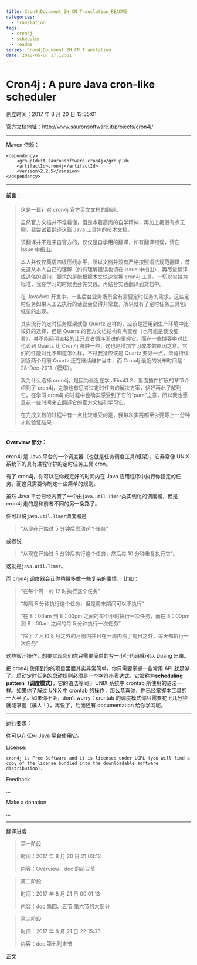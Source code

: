 ```yaml
---
title: Cron4jDocument_ZH_CN_Translation_README
categories:
  - translation
tags:
  - cron4j
  - scheduler
  - readme
series: Cron4jDocument_ZH_CN_Translation
date: 2018-05-07 17:12:01
---
```


# Cron4j : A pure Java cron-like scheduler

创立时间：2017 年 8 月 20 日 13:35:01

官方文档地址：http://www.sauronsoftware.it/projects/cron4j/

---

Maven 依赖：

```
<dependency>
    <groupId>it.sauronsoftware.cron4j</groupId>
    <artifactId>cron4j</artifactId>
    <version>2.2.5</version>
</dependency>
```

---

#### 前言：

> 这是一篇针对 cron4j 官方英文文档的翻译。
>
> 虽然官方文档并不难看懂，但是本着高尚的自学精神，再加上暑假有点无聊，我尝试着翻译这篇 Java 工具包的技术文档。
>
> 该翻译并不是来自官方的，仅仅是自学用的翻译，如有翻译错误，请在 issue 中指出。
>
> 本人并仅仅英语四级压线水平，所以文档并没有严格按照语法规范翻译，首先遵从本人自己的理解（如有理解错误也请在 issue 中指出），再尽量翻译成通俗的语句，要求的是能根据本文快速掌握 cron4j 工具。一切以实践为标准，我在学习的时候也会先实践，再结合实践翻译到文档中。
>
> 在 JavaWeb 开发中，一些后台业务场景会有需要定时任务的需求，这些定时任务如果人工去执行的话就会显得非常蠢，所以就有了定时任务工具包/框架的出现。
>
> 其实流行的定时任务框架就像 Quartz 这样的，应该是运用到生产环境中比较好的选择，但是 Quartz 的官方文档结构有点蛋疼（也可能是我没细看），并不能简明直接的让开发者循序渐进的掌握它。而在一些博客中对比也谈到 Quartz 比 Cron4j 臃肿一些，这也是增加学习成本的原因之意。它们的性能对比不知道怎么样，不过我猜应该是 Quartz 要好一点，毕竟持续到近两个月前 Quartz 还在继续维护当中，而 Cron4j 最近的发布时间是：28-Dec-2011（膜拜）。
>
> 我为什么选择 cron4j，是因为最近在学 JFinal3.2，里面插件扩展的章节介绍到了 cron4j，之前也有思考过定时任务的解决方案，恰好再此了解到它。在学习 cron4j 的过程中也确实感受到了它的“pure”之意，所以我也愿意花一些时间来去翻译它的官方文档和学习它。
>
> 在完成文档的过程中有一点比较难受的是，我每次实践都至少要等上一分钟才能验证结果...

---

#### Overview 部分：

cron4j 是 Java 平台的一个调度器（也就是任务调度工具/框架），它非常像 UNIX 系统下的具有进程守护的定时任务工具 cron。

有了 cron4j，你可以在你规定好的时间内在 Java 应用程序中执行你指定的任务，而这只需要你制定一些简单的规则。

虽然 Java 平台已经内置了一个由`java.util.Timer`类实例化的调度器，但是 cron4j 走的是和前者不同的另一条路子。

你可以说`java.util.Timer`调度器是

> “从现在开始过 5 分钟后启动这个任务”

或者说

> “从现在开始过 5 分钟后执行这个任务，然后每 10 分钟重复执行它”。

这就是`java.util.Timer`。

而 cron4j 调度器会让你稍微多做一些复杂的事情，
比如：

> “在每个周一的 12 时执行这个任务”
>
> “每隔 5 分钟执行这个任务，但是周末期间可以不执行”
>
> “在 8：00am 到 8：00pm 之间的每个小时执行一次任务，而在 8：00pm 到 8：00am 之间的每 5 分钟执行一次任务”
>
> “除了 7 月和 8 月之外的月份内并且在一周内除了周日之外，每天都执行一次任务”

这些蜜汁操作，想要实现它们你只需要简单的写一小行代码就可以 Duang 出来。

把 cron4j 使用到你的项目里面其实非常简单，你只需要掌握一些常用 API 就足够了。启动定时任务的启动规则必须是一个字符串表达式，它被称为**scheduling pattern（调度模式）**，它的语法等同于 UNIX 系统中 crontab 所使用的语法一样。如果你了解过 UNIX 中 crontab 的操作，那么恭喜你，你已经掌握本工具的一大半了。如果你不会，don't worry：crontab 的调度模式你只需要花上几分钟就能掌握（骗人！），再说了，后面还有 documentation 给你学习呢。

---

运行要求：

你可以在任何 Java 平台使用它。

License:

```
cron4j is Free Software and it is licensed under LGPL (you will find a copy of the license bundled into the downloadable software distribution).
```

Feedback

...

Make a donation

...

---

翻译进度：

> 第一阶段
>
> 时间：2017 年 8 月 20 日 21:03:12
>
> 内容：Overview、doc 的前三节

> 第二阶段
>
> 时间：2017 年 8 月 21 日 00:01:13
>
> 内容：doc 第四、五节 第六节的大部分

> 第三阶段
>
> 时间：2017 年 8 月 21 日 22:15:33
>
> 内容：doc 第七到末节

[正文](https://youyinnn.github.io/article/1ngl1pm.html)
